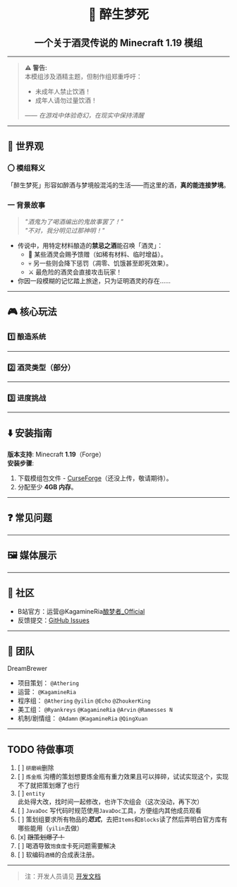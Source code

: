 <div align="center">
    <h1> 🍷 醉生梦死 
    <h2> 一个关于酒灵传说的 Minecraft 1.19 模组
</div>

---

> **⚠️ 警告:**  
> 本模组涉及酒精主题，但制作组郑重呼吁：
> - 未成年人禁止饮酒！
> - 成年人请勿过量饮酒！
>
> —— *在游戏中体验奇幻，在现实中保持清醒*

---

## 📜 世界观
### 〇 模组释义
「醉生梦死」形容如醉酒与梦境般混沌的生活——而这里的酒，**真的能连接梦境**。

### 一 背景故事
> *"酒鬼为了喝酒编出的鬼故事罢了！"*  
> *"不对，我分明见过那神明！"*

- 传说中，用特定材料酿造的**禁忌之酒**能召唤「酒灵」：
   - 🎁 某些酒灵会赐予馈赠（如稀有材料、临时增益）。
   - 💀 另一些则会降下惩罚（凋零、饥饿甚至即死效果）。
   - ⚔️ 最危险的酒灵会直接攻击玩家！
- 你因一段模糊的记忆踏上旅途，只为证明酒灵的存在……

---

## 🎮 核心玩法
### 1️⃣ 酿造系统

---

### 2️⃣ 酒灵类型（部分）

---

### 3️⃣ 进度挑战

---

## ⬇️ 安装指南
**版本支持**: Minecraft **1.19**（Forge）  
**安装步骤**:
1. 下载模组包文件 - [CurseForge](https://www.bilibili.com/video/BV1GJ411x7h7?spm_id_from=333.788.recommend_more_video.0&vd_source=00ec4b59ea5b839fc1bd6fe8128d578d)（还没上传，敬请期待）。
2. 分配至少 **4GB 内存**。

---

## ❓ 常见问题

---

## 🖼️ 媒体展示

---

## 💬 社区
- B站官方：运营@KagamineRia[酿梦者_Official](https://b23.tv/ZX27e1a)
- 反馈提交：[GitHub Issues](https://github.com/KunLiangChen/Forge-EnologistMod-1.19/issues)

---

## 🐹 团队
DreamBrewer
- 项目策划： `@Athering`
- 运营： `@KagamineRia`
- 程序组： `@Athering` `@yilin` `@Echo`  `@ZhoukerKing`
- 美工组： `@Ryankreys` `@KagamineRia` `@Arvin` `@Ramesses N`
- 机制/剧情组： `@Adamn` `@KagamineRia` `@QingXuan`

---

## TODO 待做事项
1. [ ] `研磨碗`删除
2. [ ] `炼金瓶` 沟槽的策划想要炼金瓶有重力效果且可以摔碎，试试实现这个，实现不了就把策划爆了也行
3. [ ] `entity` 此处得大改，找时间一起修改，也许下次组会（这次没动，再下次）
4. [ ] `JavaDoc` 写代码时规范使用`JavaDoc`工具，方便组内其他成员观看
5. [ ] 策划组要求所有物品的***范式***，去把`Items`和`Blocks`读了然后弄明白官方库有哪些能用（`yilin`去做）
6. [x] ~~跟策划爆了！~~
7. [ ] 喝酒导致`饱食度`卡死问题需要解决
8. [ ] 软编码`酒桶`的合成表注册。

---

> 注：开发人员请见 [开发文档](./doc/dev_doc.md)